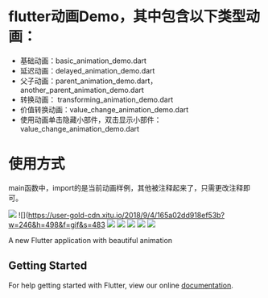 # flutter动画Demo，其中包含以下类型动画：

- 基础动画：basic_animation_demo.dart
- 延迟动画：delayed_animation_demo.dart
- 父子动画：parent_animation_demo.dart，another_parent_animation_demo.dart
- 转换动画： transforming_animation_demo.dart
- 价值转换动画：value_change_animation_demo.dart
- 使用动画单击隐藏小部件，双击显示小部件：value_change_animation_demo.dart


# 使用方式
main函数中，import的是当前动画样例，其他被注释起来了，只需更改注释即可。


![](https://user-gold-cdn.xitu.io/2018/9/4/165a02b62048a355?w=246&h=498&f=gif&s=64464)
![](https://user-gold-cdn.xitu.io/2018/9/4/165a02dd918ef53b?w=246&h=498&f=gif&s=483
![](https://user-gold-cdn.xitu.io/2018/9/4/165a02eed2d89b3b?w=246&h=498&f=gif&s=42006)
![](https://user-gold-cdn.xitu.io/2018/9/4/165a03082955a07f?w=246&h=498&f=gif&s=42967)
![](https://user-gold-cdn.xitu.io/2018/9/4/165a031c9a65f0c9?w=246&h=498&f=gif&s=64208)
![](https://user-gold-cdn.xitu.io/2018/9/4/165a032fafb5fa50?w=246&h=498&f=gif&s=15581)
![](https://user-gold-cdn.xitu.io/2018/9/4/165a034555bb8468?w=246&h=498&f=gif&s=111510)

A new Flutter application with beautiful animation

## Getting Started

For help getting started with Flutter, view our online
[documentation](https://flutter.io/).
